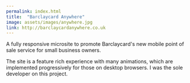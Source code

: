 ```yaml
---
permalink: index.html
title:  "Barclaycard Anywhere"
image: assets/images/anywhere.jpg
link: http://barclaycardanywhere.co.uk
---
```


A fully responsive microsite to promote Barclaycard's new mobile point of sale service for small business owners.

The site is a feature rich experience with many animations, which are implemented progressively for those on desktop browsers. I was the sole developer on this project.
